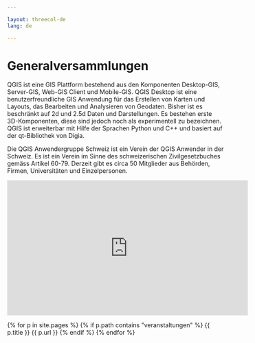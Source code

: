```yaml
---

layout: threecol-de
lang: de

---
```


# Generalversammlungen

QGIS ist eine GIS Plattform bestehend aus den Komponenten Desktop-GIS, Server-GIS, Web-GIS Client und Mobile-GIS. QGIS Desktop ist eine benutzerfreundliche GIS Anwendung für das Erstellen von Karten und Layouts, das Bearbeiten und Analysieren von Geodaten. Bisher ist es beschränkt auf 2d und 2.5d Daten und Darstellungen. Es bestehen erste 3D-Komponenten, diese sind jedoch noch als experimentell zu bezeichnen. QGIS ist erweiterbar mit Hilfe der Sprachen Python und C++ und basiert auf der qt-Bibliothek von Digia.

Die QGIS Anwendergruppe Schweiz ist ein Verein der QGIS Anwender in der Schweiz. Es ist ein Verein im Sinne des schweizerischen Zivilgesetzbuches gemäss Artikel 60-79. Derzeit gibt es circa 50 Mitglieder aus Behörden, Firmen, Universitäten und Einzelpersonen.

<iframe width="560" height="315" src="https://www.youtube.com/embed/rYqGYfUMfiw" title="YouTube video player" frameborder="0" allow="accelerometer; autoplay; clipboard-write; encrypted-media; gyroscope; picture-in-picture" allowfullscreen></iframe>

{% for p in site.pages %}
  {% if p.path contains "veranstaltungen" %}
    {{ p.title }} {{ p.url }}
  {% endif %}
{% endfor %}

